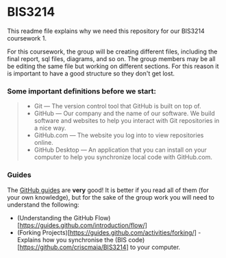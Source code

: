 BIS3214
=======

This readme file explains why we need this repository for our BIS3214 coursework 1.

For this coursework, the group will be creating different files, including the final report, sql files, diagrams, and so on. The group members may be all be editing the same file but working on different sections. For this reason it is important to have a good structure so they don't get lost.

### Some important definitions before we start:
>  - Git — The version control tool that GitHub is built on top of.
>  - GitHub — Our company and the name of our software. We build software and websites to help you interact with Git repositories in a nice way.
>  - GitHub.com — The website you log into to view repositories online.
>  - GitHub Desktop — An application that you can install on your computer to help you synchronize local code with GitHub.com.


### Guides
The [GitHub guides](https://guides.github.com/) are **very** good! It is better if you read all of them (for your own knowledge), but for the sake of the group work you will need to understand the following:

- (Understanding the GitHub Flow)[https://guides.github.com/introduction/flow/]
- (Forking Projects)[https://guides.github.com/activities/forking/] - Explains how you synchronise the (BIS code)[https://github.com/criscmaia/BIS3214] to your computer.